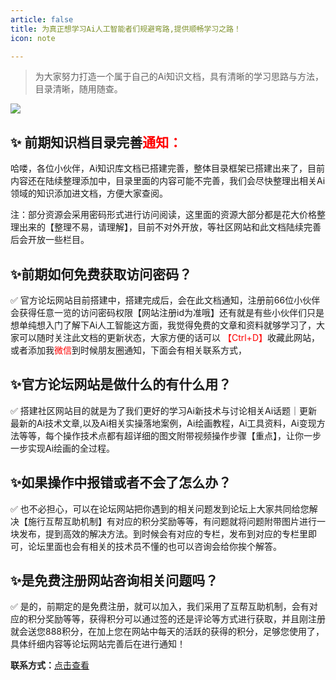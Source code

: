 ```yaml
---
article: false
title: 为真正想学习Ai人工智能者们规避弯路,提供顺畅学习之路！
icon: note

---
```


> 为大家努力打造一个属于自己的Ai知识文档，具有清晰的学习思路与方法，目录清晰，随用随查。

[![](https://img.shields.io/discord/1048780149899939881?color=%2385c8c8&label=Discord&logo=discord&style=for-the-badge)](https://baidu.com)

## ✨ 前期知识档目录完善<font color="red">通知：</font>

哈喽，各位小伙伴，Ai知识库文档已搭建完善，整体目录框架已搭建出来了，目前内容还在陆续整理添加中，目录里面的内容可能不完善，我们会尽快整理出相关Ai领域的知识添加进文档，方便大家查阅。

注：部分资源会采用密码形式进行访问阅读，这里面的资源大部分都是花大价格整理出来的【整理不易，请理解】，目前不对外开放，等社区网站和此文档陆续完善后会开放一些栏目。

## ✨前期如何免费获取访问密码？

✅ 官方论坛网站目前搭建中，搭建完成后，会在此文档通知，注册前66位小伙伴会获得任意一览的访问密码权限【网站注册id为准哦】还有就是有些小伙伴们只是想单纯想入门了解下Ai人工智能这方面，我觉得免费的文章和资料就够学习了，大家可以随时关注此文档的更新状态，大家方便的话可以 <font color="red">【Ctrl+D】</font>收藏此网站，或者添加我<font color="red">微信</font>到时候朋友圈通知，下面会有相关联系方式，

## ✨官方论坛网站是做什么的有什么用？

✅ 搭建社区网站目的就是为了我们更好的学习Ai新技术与讨论相关Ai话题｜更新最新的Ai技术文章,以及Ai相关实操落地案例，Ai绘画教程，Ai工具资料，Ai变现方法等等，每个操作技术点都有超详细的图文附带视频操作步骤【重点】，让你一步一步实现Ai绘画的全过程。

## ✨如果操作中报错或者不会了怎么办？

✅ 也不必担心，可以在论坛网站把你遇到的相关问题发到论坛上大家共同给您解决【施行互帮互助机制】有对应的积分奖励等等，有问题就将问题附带图片进行一块发布，提到高效的解决方法。到时候会有对应的专栏，发布到对应的专栏里即可，论坛里面也会有相关的技术员不懂的也可以咨询会给你挨个解答。

## ✨是免费注册网站咨询相关问题吗？

✅ 是的，前期定的是免费注册，就可以加入，我们采用了互帮互助机制，会有对应的积分奖励等等，获得积分可以通过签的还是评论等方式进行获取，并且刚注册就会送您888积分，在加上您在网站中每天的活跃的获得的积分，足够您使用了，具体纤细内容等论坛网站完善后在进行通知！



**联系方式：**[点击查看](http://biji.chuqiyx.com/Aboutus.html#%E8%81%94%E7%B3%BB%E6%96%B9%E5%BC%8F)

